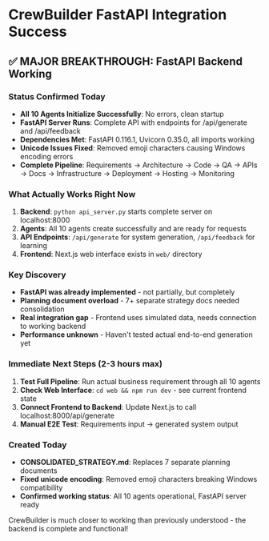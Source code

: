 # CrewBuilder FastAPI Integration Success

## ✅ MAJOR BREAKTHROUGH: FastAPI Backend Working

### Status Confirmed Today
- **All 10 Agents Initialize Successfully**: No errors, clean startup
- **FastAPI Server Runs**: Complete API with endpoints for /api/generate and /api/feedback
- **Dependencies Met**: FastAPI 0.116.1, Uvicorn 0.35.0, all imports working
- **Unicode Issues Fixed**: Removed emoji characters causing Windows encoding errors
- **Complete Pipeline**: Requirements → Architecture → Code → QA → APIs → Docs → Infrastructure → Deployment → Hosting → Monitoring

### What Actually Works Right Now
1. **Backend**: `python api_server.py` starts complete server on localhost:8000
2. **Agents**: All 10 agents create successfully and are ready for requests
3. **API Endpoints**: `/api/generate` for system generation, `/api/feedback` for learning
4. **Frontend**: Next.js web interface exists in `web/` directory

### Key Discovery
- **FastAPI was already implemented** - not partially, but completely
- **Planning document overload** - 7+ separate strategy docs needed consolidation
- **Real integration gap** - Frontend uses simulated data, needs connection to working backend
- **Performance unknown** - Haven't tested actual end-to-end generation yet

### Immediate Next Steps (2-3 hours max)
1. **Test Full Pipeline**: Run actual business requirement through all 10 agents
2. **Check Web Interface**: `cd web && npm run dev` - see current frontend state
3. **Connect Frontend to Backend**: Update Next.js to call localhost:8000/api/generate
4. **Manual E2E Test**: Requirements input → generated system output

### Created Today
- **CONSOLIDATED_STRATEGY.md**: Replaces 7 separate planning documents
- **Fixed unicode encoding**: Removed emoji characters breaking Windows compatibility
- **Confirmed working status**: All 10 agents operational, FastAPI server ready

CrewBuilder is much closer to working than previously understood - the backend is complete and functional!